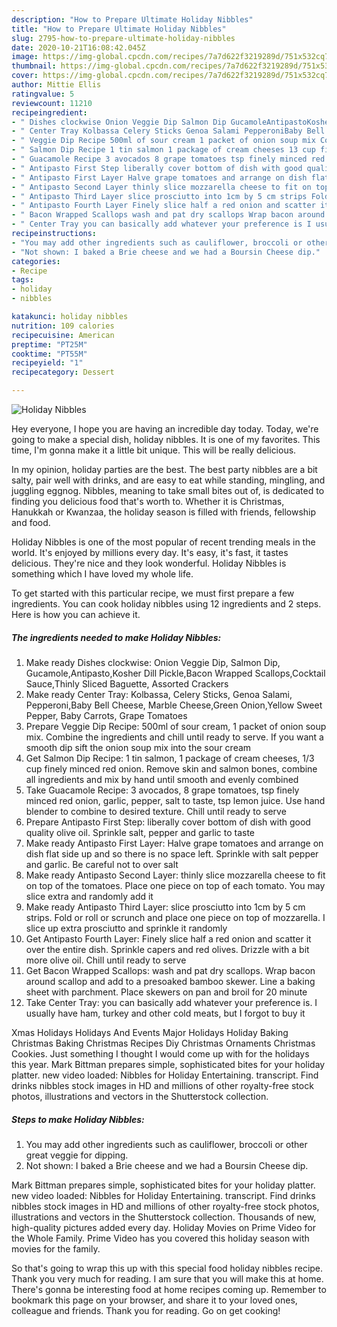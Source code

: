 ```yaml
---
description: "How to Prepare Ultimate Holiday Nibbles"
title: "How to Prepare Ultimate Holiday Nibbles"
slug: 2795-how-to-prepare-ultimate-holiday-nibbles
date: 2020-10-21T16:08:42.045Z
image: https://img-global.cpcdn.com/recipes/7a7d622f3219289d/751x532cq70/holiday-nibbles-recipe-main-photo.jpg
thumbnail: https://img-global.cpcdn.com/recipes/7a7d622f3219289d/751x532cq70/holiday-nibbles-recipe-main-photo.jpg
cover: https://img-global.cpcdn.com/recipes/7a7d622f3219289d/751x532cq70/holiday-nibbles-recipe-main-photo.jpg
author: Mittie Ellis
ratingvalue: 5
reviewcount: 11210
recipeingredient:
- " Dishes clockwise Onion Veggie Dip Salmon Dip GucamoleAntipastoKosher Dill PickleBacon Wrapped ScallopsCocktail SauceThinly Sliced Baguette Assorted Crackers"
- " Center Tray Kolbassa Celery Sticks Genoa Salami PepperoniBaby Bell Cheese Marble CheeseGreen OnionYellow Sweet Pepper Baby Carrots Grape Tomatoes"
- " Veggie Dip Recipe 500ml of sour cream 1 packet of onion soup mix Combine the ingredients and chill until ready to serve If you want a smooth dip sift the onion soup mix into the sour cream"
- " Salmon Dip Recipe 1 tin salmon 1 package of cream cheeses 13 cup finely minced red onion Remove skin and salmon bones combine all ingredients and mix by hand until smooth and evenly combined"
- " Guacamole Recipe 3 avocados 8 grape tomatoes tsp finely minced red onion garlic pepper salt to taste tsp lemon juice Use hand blender to combine to desired texture Chill until ready to serve"
- " Antipasto First Step liberally cover bottom of dish with good quality olive oil Sprinkle salt pepper and garlic to taste"
- " Antipasto First Layer Halve grape tomatoes and arrange on dish flat side up and so there is no space left Sprinkle with salt pepper and garlic Be careful not to over salt"
- " Antipasto Second Layer thinly slice mozzarella cheese to fit on top of the tomatoes Place one piece on top of each tomato You may slice extra and randomly add it"
- " Antipasto Third Layer slice prosciutto into 1cm by 5 cm strips Fold or roll or scrunch and place one piece on top of mozzarella I slice up extra prosciutto and sprinkle it randomly"
- " Antipasto Fourth Layer Finely slice half a red onion and scatter it over the entire dish Sprinkle capers and red olives Drizzle with a bit more olive oil Chill until ready to serve"
- " Bacon Wrapped Scallops wash and pat dry scallops Wrap bacon around scallop and add to a presoaked bamboo skewer Line a baking sheet with parchment Place skewers on pan and broil for 20 minute"
- " Center Tray you can basically add whatever your preference is I usually have ham turkey and other cold meats but I forgot to buy it"
recipeinstructions:
- "You may add other ingredients such as cauliflower, broccoli or other great veggie for dipping."
- "Not shown: I baked a Brie cheese and we had a Boursin Cheese dip."
categories:
- Recipe
tags:
- holiday
- nibbles

katakunci: holiday nibbles 
nutrition: 109 calories
recipecuisine: American
preptime: "PT25M"
cooktime: "PT55M"
recipeyield: "1"
recipecategory: Dessert

---
```



![Holiday Nibbles](https://img-global.cpcdn.com/recipes/7a7d622f3219289d/751x532cq70/holiday-nibbles-recipe-main-photo.jpg)

Hey everyone, I hope you are having an incredible day today. Today, we're going to make a special dish, holiday nibbles. It is one of my favorites. This time, I'm gonna make it a little bit unique. This will be really delicious.

In my opinion, holiday parties are the best. The best party nibbles are a bit salty, pair well with drinks, and are easy to eat while standing, mingling, and juggling eggnog. Nibbles, meaning to take small bites out of, is dedicated to finding you delicious food that&#39;s worth to. Whether it is Christmas, Hanukkah or Kwanzaa, the holiday season is filled with friends, fellowship and food.

Holiday Nibbles is one of the most popular of recent trending meals in the world. It's enjoyed by millions every day. It's easy, it's fast, it tastes delicious. They're nice and they look wonderful. Holiday Nibbles is something which I have loved my whole life.


To get started with this particular recipe, we must first prepare a few ingredients. You can cook holiday nibbles using 12 ingredients and 2 steps. Here is how you can achieve it.

<!--inarticleads1-->

##### The ingredients needed to make Holiday Nibbles:

1. Make ready  Dishes clockwise: Onion Veggie Dip, Salmon Dip, Gucamole,Antipasto,Kosher Dill Pickle,Bacon Wrapped Scallops,Cocktail Sauce,Thinly Sliced Baguette, Assorted Crackers
1. Make ready  Center Tray: Kolbassa, Celery Sticks, Genoa Salami, Pepperoni,Baby Bell Cheese, Marble Cheese,Green Onion,Yellow Sweet Pepper, Baby Carrots, Grape Tomatoes
1. Prepare  Veggie Dip Recipe: 500ml of sour cream, 1 packet of onion soup mix. Combine the ingredients and chill until ready to serve. If you want a smooth dip sift the onion soup mix into the sour cream
1. Get  Salmon Dip Recipe: 1 tin salmon, 1 package of cream cheeses, 1/3 cup finely minced red onion. Remove skin and salmon bones, combine all ingredients and mix by hand until smooth and evenly combined
1. Take  Guacamole Recipe: 3 avocados, 8 grape tomatoes, tsp finely minced red onion, garlic, pepper, salt to taste, tsp lemon juice. Use hand blender to combine to desired texture. Chill until ready to serve
1. Prepare  Antipasto First Step: liberally cover bottom of dish with good quality olive oil. Sprinkle salt, pepper and garlic to taste
1. Make ready  Antipasto First Layer: Halve grape tomatoes and arrange on dish flat side up and so there is no space left. Sprinkle with salt pepper and garlic. Be careful not to over salt
1. Make ready  Antipasto Second Layer: thinly slice mozzarella cheese to fit on top of the tomatoes. Place one piece on top of each tomato. You may slice extra and randomly add it
1. Make ready  Antipasto Third Layer: slice prosciutto into 1cm by 5 cm strips. Fold or roll or scrunch and place one piece on top of mozzarella. I slice up extra prosciutto and sprinkle it randomly
1. Get  Antipasto Fourth Layer: Finely slice half a red onion and scatter it over the entire dish. Sprinkle capers and red olives. Drizzle with a bit more olive oil. Chill until ready to serve
1. Get  Bacon Wrapped Scallops: wash and pat dry scallops. Wrap bacon around scallop and add to a presoaked bamboo skewer. Line a baking sheet with parchment. Place skewers on pan and broil for 20 minute
1. Take  Center Tray: you can basically add whatever your preference is. I usually have ham, turkey and other cold meats, but I forgot to buy it


Xmas Holidays Holidays And Events Major Holidays Holiday Baking Christmas Baking Christmas Recipes Diy Christmas Ornaments Christmas Cookies. Just something I thought I would come up with for the holidays this year. Mark Bittman prepares simple, sophisticated bites for your holiday platter. new video loaded: Nibbles for Holiday Entertaining. transcript. Find drinks nibbles stock images in HD and millions of other royalty-free stock photos, illustrations and vectors in the Shutterstock collection. 

<!--inarticleads2-->

##### Steps to make Holiday Nibbles:

1. You may add other ingredients such as cauliflower, broccoli or other great veggie for dipping.
1. Not shown: I baked a Brie cheese and we had a Boursin Cheese dip.


Mark Bittman prepares simple, sophisticated bites for your holiday platter. new video loaded: Nibbles for Holiday Entertaining. transcript. Find drinks nibbles stock images in HD and millions of other royalty-free stock photos, illustrations and vectors in the Shutterstock collection. Thousands of new, high-quality pictures added every day. Holiday Movies on Prime Video for the Whole Family. Prime Video has you covered this holiday season with movies for the family. 

So that's going to wrap this up with this special food holiday nibbles recipe. Thank you very much for reading. I am sure that you will make this at home. There's gonna be interesting food at home recipes coming up. Remember to bookmark this page on your browser, and share it to your loved ones, colleague and friends. Thank you for reading. Go on get cooking!
